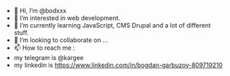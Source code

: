 - 👋 Hi, I’m @bodxxx
- 👀 I’m interested in web development.
- 🌱 I’m currently learning JavaScript, CMS Drupal and a lot of different stuff.
- 💞️ I’m looking to collaborate on ...
- 📫 How to reach me :
-  my telegram is @kargee 
- my linkedin is https://www.linkedin.com/in/bogdan-garbuzov-809719210

<!---
bodxxx/bodxxx is a ✨ special ✨ repository because its `README.md` (this file) appears on your GitHub profile.
You can click the Preview link to take a look at your changes.
--->
